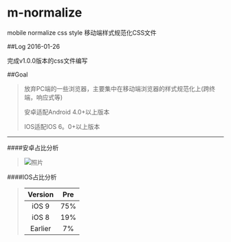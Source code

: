 # m-normalize
mobile normalize css style
移动端样式规范化CSS文件

##Log
2016-01-26

完成v1.0.0版本的css文件编写


##Goal
> 放弃PC端的一些浏览器，主要集中在移动端浏览器的样式规范化上(跨终端，响应式等)
> 
> 安卓适配Android 4.0+以上版本
> 
> IOS适配IOS 6。0+以上版本
> 


******
####安卓占比分析
> ![照片](http://img1.mydrivers.com/img/20151106/s_be1314d40ba5409e8d0865df5dc20474.jpg "安卓")

####IOS占比分析
> | Version   | Pre    |
> |:---------:|:------:|
> | iOS 9     | 75%    |
> | iOS 8     | 19%    |
> | Earlier   | 7%     |